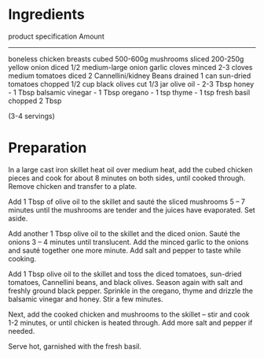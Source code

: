 # Ingredients

product                     specification   Amount
--------------------------- --------------- ----------------------- 
boneless chicken breasts    cubed           500-600g
mushrooms                   sliced          200-250g
yellow onion                diced           1/2 medium-large onion
garlic cloves               minced          2-3 cloves
medium tomatoes             diced           2
Cannellini/kidney Beans     drained         1 can
sun-dried tomatoes          chopped         1/2 cup
black olives                cut             1/3 jar
olive oil                   -               2-3 Tbsp 
honey                       -               1 Tbsp 
balsamic vinegar            -               1 Tbsp 
oregano                     -               1 tsp 
thyme                       -               1 tsp 
fresh basil                 chopped         2 Tbsp 

(3-4 servings)
  
# Preparation

  In a large cast iron skillet heat oil over medium heat, 
  add the cubed chicken pieces and cook for about 8 minutes on both sides, 
  until cooked through. Remove chicken and transfer to a plate.

  Add 1 Tbsp of olive oil to the skillet and sauté the sliced mushrooms 5 – 7 minutes 
  until the mushrooms are tender and the juices have evaporated. Set aside.

  Add another 1 Tbsp olive oil to the skillet and the diced onion. 
  Sauté the onions 3 – 4 minutes until translucent. 
  Add the minced garlic to the onions and sauté together one more minute. 
  Add salt and pepper to taste while cooking.

  Add 1 Tbsp olive oil to the skillet and toss the diced tomatoes, 
  sun-dried tomatoes, Cannellini beans, and black olives. 
  Season again with salt and freshly ground black pepper. 
  Sprinkle in the oregano, thyme and drizzle the balsamic vinegar and honey. 
  Stir a few minutes.

  Next, add the cooked chicken and mushrooms to the 
  skillet – stir and cook 1-2 minutes, or until chicken is heated through. 
  Add more salt and pepper if needed.

  Serve hot, garnished with the fresh basil.
